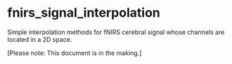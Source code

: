 # fnirs_signal_interpolation
 Simple interpolation methods for fNIRS cerebral signal whose channels are located in a 2D space.

[Please note: This document is in the making.]
